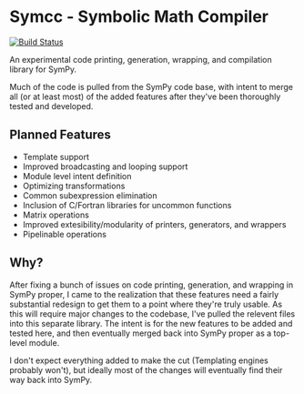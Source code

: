 # Symcc - Symbolic Math Compiler

[![Build Status](https://travis-ci.org/jcrist/symcc.svg?branch=master)](https://travis-ci.org/jcrist/symcc)

An experimental code printing, generation, wrapping, and compilation library
for SymPy.

Much of the code is pulled from the SymPy code base, with intent to merge all
(or at least most) of the added features after they've been thoroughly tested
and developed.

## Planned Features

- Template support
- Improved broadcasting and looping support
- Module level intent definition
- Optimizing transformations
- Common subexpression elimination
- Inclusion of C/Fortran libraries for uncommon functions
- Matrix operations
- Improved extesibility/modularity of printers, generators, and wrappers
- Pipelinable operations

## Why?

After fixing a bunch of issues on code printing, generation, and wrapping
in SymPy proper, I came to the realization that these features need a fairly
substantial redesign to get them to a point where they're truly usable. As this
will require major changes to the codebase, I've pulled the relevent files into
this separate library. The intent is for the new features to be added and tested
here, and then eventually merged back into SymPy proper as a top-level module.

I don't expect everything added to make the cut (Templating engines probably
won't), but ideally most of the changes will eventually find their way back
into SymPy.
